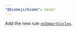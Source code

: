 ```yaml
---
"@biomejs/biome": minor
---
```


Add the new rule [`noImportCycles`](https://biomejs.dev/linter/rules/no-import-cycles).
